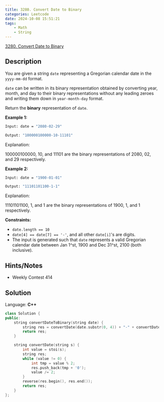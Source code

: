 ```yaml
---
title: 3280. Convert Date to Binary
categories: Leetcode
date: 2024-10-08 15:51:21
tags:
    - Math
    - String
---
```


[3280. Convert Date to Binary](https://leetcode.com/problems/convert-date-to-binary/description/)

## Description

You are given a string `date` representing a Gregorian calendar date in the `yyyy-mm-dd` format.

`date` can be written in its binary representation obtained by converting year, month, and day to their binary representations without any leading zeroes and writing them down in `year-month-day` format.

Return the **binary**  representation of `date`.

**Example 1:**

```bash
Input: date = "2080-02-29"

Output: "100000100000-10-11101"
```

Explanation:

100000100000, 10, and 11101 are the binary representations of 2080, 02, and 29 respectively.

**Example 2:**

```bash
Input: date = "1900-01-01"

Output: "11101101100-1-1"
```

Explanation:

11101101100, 1, and 1 are the binary representations of 1900, 1, and 1 respectively.

**Constraints:**

- `date.length == 10`
- `date[4] == date[7] == '-'`, and all other `date[i]`'s are digits.
- The input is generated such that `date` represents a valid Gregorian calendar date between Jan 1^st, 1900 and Dec 31^st, 2100 (both inclusive).

## Hints/Notes

- Weekly Contest 414

## Solution

Language: **C++**

```C++
class Solution {
public:
    string convertDateToBinary(string date) {
        string res = convertDate(date.substr(0, 4)) + "-" + convertDate(date.substr(5, 2)) + "-" + convertDate(date.substr(8, 2));
        return res;
    }

    string convertDate(string s) {
        int value = stoi(s);
        string res;
        while (value != 0) {
            int tmp = value % 2;
            res.push_back(tmp + '0');
            value /= 2;
        }
        reverse(res.begin(), res.end());
        return res;
    }
};
```
